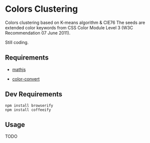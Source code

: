 # Colors Clustering

Colors clustering based on K-means algorithm & CIE76
The seeds are extended color keywords from 
CSS Color Module Level 3 (W3C Recommendation 07 June 2011).

Still coding.

## Requirements

- [mathjs](https://github.com/josdejong/mathjs)

- [color-convert](https://github.com/harthur/color-convert)

## Dev Requirements

```
npm install browserify
npm install coffeeify
```

## Usage

TODO
